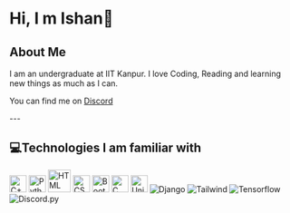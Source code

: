 # Hi, I m Ishan👋
## **About Me**

I am an undergraduate at IIT Kanpur. I love Coding, Reading and learning new things as much as I can. <br>
<p>You can find me on <a href="https://discordid.netlify.app/?id=576442029337477130">Discord</a></p>
---
 
## **💻Technologies I am familiar with**

<p>
<img title="C++" alt="C++" src="https://raw.githubusercontent.com/jmnote/z-icons/master/svg/cpp.svg" width="30px">
<img title="Python" alt="Python" src="https://raw.githubusercontent.com/jmnote/z-icons/master/svg/python.svg" width="30px">
<img title="HTML" alt="HTML" src="https://upload.wikimedia.org/wikipedia/commons/6/61/HTML5_logo_and_wordmark.svg" width="40px">
<img title="CSS" alt="CSS" src="https://upload.wikimedia.org/wikipedia/commons/3/3d/CSS.3.svg" width="30px">
<img title="Bootstrap" alt="Bootstrap" src="https://icons8.com/icon/84710/bootstrap" width="30px">
<img title="C" alt="C" src="https://icons8.com/icon/shQTXiDQiQVR/c-programming" width="30px">
<img title="Unity" alt="Unity" src="https://icons8.com/icon/26029/unity" width="30px">
<img title="Django" alt="Django" src="https://icons8.com/icon/XPdRFanRZtNK/django.svg">
<img title="Tailwind" alt="Tailwind" src="[https://icons8.com/icon/x7XMNGh2vdqA/tailwind-css](https://upload.wikimedia.org/wikipedia/commons/thumb/d/d5/Tailwind_CSS_Logo.svg/768px-Tailwind_CSS_Logo.svg.png?20230715030042)">
<img title="Tensorflow" alt="Tensorflow" src="https://www.google.com/url?sa=i&url=https%3A%2F%2Fcommons.wikimedia.org%2Fwiki%2FFile%3ATensorflow_logo.svg&psig=AOvVaw0sfBFmZW8NKAJC3xtCoucR&ust=1704736142400000&source=images&cd=vfe&opi=89978449&ved=0CBIQjRxqFwoTCIC51pTry4MDFQAAAAAdAAAAABAD">
<img title="Discord.py" alt="Discord.py" src="https://www.google.com/url?sa=i&url=https%3A%2F%2Fimgur.com%2Fgallery%2FvPqCt&psig=AOvVaw1Qj-00VMYbv0-bFKlhE6Vs&ust=1704736104012000&source=images&cd=vfe&opi=89978449&ved=0CBIQjRxqFwoTCPCD14Pry4MDFQAAAAAdAAAAABAD">
</p>

